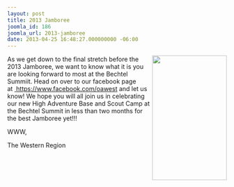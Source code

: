```yaml
---
layout: post
title: 2013 Jamboree
joomla_id: 186
joomla_url: 2013-jamboree
date: 2013-04-25 16:48:27.000000000 -06:00
---
```

<p><img src="{{site.baseurl}}images/posts/2013NationalJambo/JamboLogo.jpg" alt="" width="171" height="287" align="right" />As we get down to the final stretch before the 2013 Jamboree, we want to know what it is you are looking forward to most at the Bechtel Summiit. Head on over to our facebook page at&nbsp;<a href="https://www.facebook.com/oawest">&nbsp;</a><a href="https://www.facebook.com/oawest">https://www.facebook.com/oawest</a>&nbsp;and let us know! We hope you will all join us in celebrating our new High Adventure Base and Scout Camp at the Bechtel Summit in less than two months for the best Jamboree yet!!!</p>
<p>WWW,</p>
<p>The Western Region</p>
